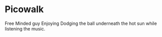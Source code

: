 # Picowalk
Free Minded guy Enjoying Dodging the ball underneath the hot sun while listening the music.
